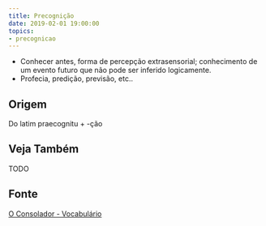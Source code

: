 ```yaml
---
title: Precognição
date: 2019-02-01 19:00:00
topics:
- precognicao
---
```


* Conhecer antes, forma de percepção extrasensorial; conhecimento de um evento
  futuro que não pode ser inferido logicamente. 
* Profecia, predição, previsão, etc..

## Origem
Do latim praecognitu + -ção

## Veja Também
TODO

## Fonte
[O Consolador - Vocabulário](http://www.oconsolador.com.br/linkfixo/vocabulario/principal.html)
